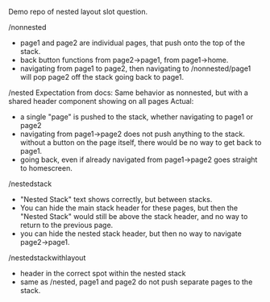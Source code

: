 Demo repo of nested layout slot question.

/nonnested
  - page1 and page2 are individual pages, that push onto the top of the stack.
  - back button functions from page2->page1, from page1->home.
  - navigating from page1 to page2, then navigating to /nonnested/page1 will pop page2 off the stack going back to page1.

/nested
Expectation from docs: Same behavior as nonnested, but with a shared header component showing on all pages
Actual:
  - a single "page" is pushed to the stack, whether navigating to page1 or page2
  - navigating from page1->page2 does not push anything to the stack. without a button on the page itself, there would be no way to get back to page1.
  - going back, even if already navigated from page1->page2 goes straight to homescreen.

/nestedstack
  - "Nested Stack" text shows correctly, but between stacks.
  - You can hide the main stack header for these pages, but then the "Nested Stack" would still be above the stack header, and no way to return to the previous page.
  - you can hide the nested stack header, but then no way to navigate page2->page1.

/nestedstackwithlayout
  - header in the correct spot within the nested stack
  - same as /nested, page1 and page2 do not push separate pages to the stack.
